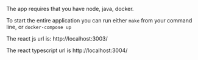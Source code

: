 The app requires that you have node, java, docker.

To start the entire application you can run either `make` from your command line,
or `docker-compose up`

The react js url is: http://localhost:3003/ 

The react typescript url is http://localhost:3004/
